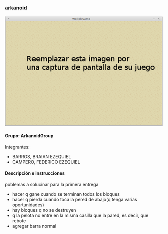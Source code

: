### arkanoid

![capturaJuego](assets/capturaJuego.png)

#### Grupo: ArkanoidGroup

Integrantes:

- BARROS, BRAIAN EZEQUIEL
- CAMPERO, FEDERICO EZEQUIEL

#### Descripción e instrucciones

poblemas a solucinar para la primera entrega

 - hacer q gane cuando se terminan todos los bloques
 - hacer q pierda cuando toca la pered de abajo(q tenga varias oportunidades)
 - hay bloques q no se destruyen
 - q la pelota no entre en la misma casilla que la pared, es decir, que rebote
 - agregar barra normal
 